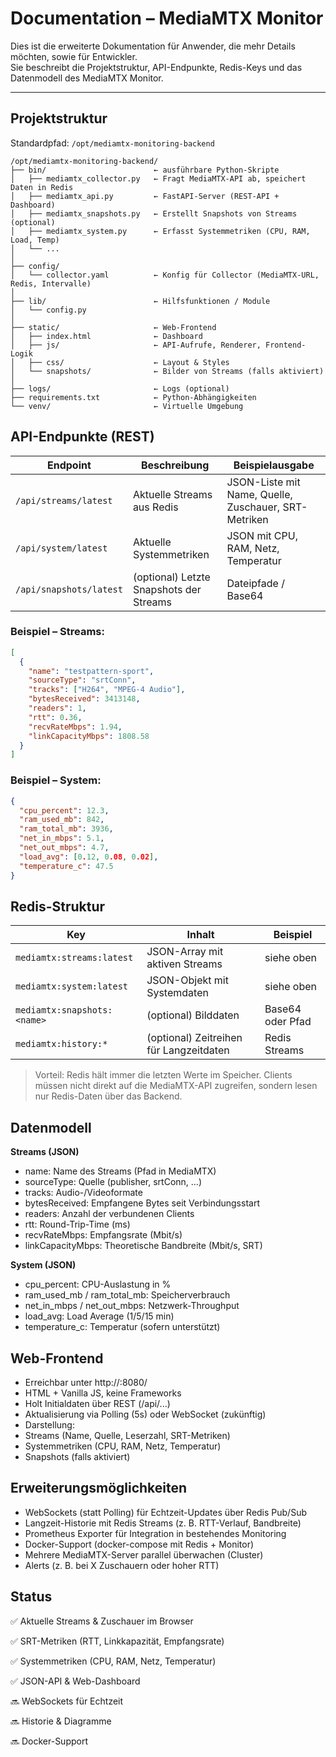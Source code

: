 # Documentation – MediaMTX Monitor

Dies ist die erweiterte Dokumentation für Anwender, die mehr Details möchten, sowie für Entwickler.  
Sie beschreibt die Projektstruktur, API-Endpunkte, Redis-Keys und das Datenmodell des MediaMTX Monitor.

---

## Projektstruktur

Standardpfad: `/opt/mediamtx-monitoring-backend`

```plaintext
/opt/mediamtx-monitoring-backend/
├── bin/                        ← ausführbare Python-Skripte
│   ├── mediamtx_collector.py   ← Fragt MediaMTX-API ab, speichert Daten in Redis
│   ├── mediamtx_api.py         ← FastAPI-Server (REST-API + Dashboard)
│   ├── mediamtx_snapshots.py   ← Erstellt Snapshots von Streams (optional)
│   ├── mediamtx_system.py      ← Erfasst Systemmetriken (CPU, RAM, Load, Temp)
│   └── ...
│
├── config/
│   └── collector.yaml          ← Konfig für Collector (MediaMTX-URL, Redis, Intervalle)
│
├── lib/                        ← Hilfsfunktionen / Module
│   └── config.py
│
├── static/                     ← Web-Frontend
│   ├── index.html              ← Dashboard
│   ├── js/                     ← API-Aufrufe, Renderer, Frontend-Logik
│   ├── css/                    ← Layout & Styles
│   └── snapshots/              ← Bilder von Streams (falls aktiviert)
│
├── logs/                       ← Logs (optional)
├── requirements.txt            ← Python-Abhängigkeiten
└── venv/                       ← Virtuelle Umgebung

```


## API-Endpunkte (REST)

| Endpoint                | Beschreibung                            | Beispielausgabe                                      |
| ----------------------- | --------------------------------------- | ---------------------------------------------------- |
| `/api/streams/latest`   | Aktuelle Streams aus Redis              | JSON-Liste mit Name, Quelle, Zuschauer, SRT-Metriken |
| `/api/system/latest`    | Aktuelle Systemmetriken                 | JSON mit CPU, RAM, Netz, Temperatur                  |
| `/api/snapshots/latest` | (optional) Letzte Snapshots der Streams | Dateipfade / Base64                                  |

### Beispiel – Streams:
```json
[
  {
    "name": "testpattern-sport",
    "sourceType": "srtConn",
    "tracks": ["H264", "MPEG-4 Audio"],
    "bytesReceived": 3413148,
    "readers": 1,
    "rtt": 0.36,
    "recvRateMbps": 1.94,
    "linkCapacityMbps": 1808.58
  }
]

```
### Beispiel – System:
```json
{
  "cpu_percent": 12.3,
  "ram_used_mb": 842,
  "ram_total_mb": 3936,
  "net_in_mbps": 5.1,
  "net_out_mbps": 4.7,
  "load_avg": [0.12, 0.08, 0.02],
  "temperature_c": 47.5
}

```

## Redis-Struktur

| Key                         | Inhalt                                  | Beispiel         |
| --------------------------- | --------------------------------------- | ---------------- |
| `mediamtx:streams:latest`   | JSON-Array mit aktiven Streams          | siehe oben       |
| `mediamtx:system:latest`    | JSON-Objekt mit Systemdaten             | siehe oben       |
| `mediamtx:snapshots:<name>` | (optional) Bilddaten                    | Base64 oder Pfad |
| `mediamtx:history:*`        | (optional) Zeitreihen für Langzeitdaten | Redis Streams    |

>Vorteil:
>Redis hält immer die letzten Werte im Speicher. Clients müssen nicht direkt auf die MediaMTX-API zugreifen, sondern lesen nur Redis-Daten über das Backend.

## Datenmodell

**Streams (JSON)**

- name: Name des Streams (Pfad in MediaMTX)
- sourceType: Quelle (publisher, srtConn, …)
- tracks: Audio-/Videoformate
- bytesReceived: Empfangene Bytes seit Verbindungsstart
- readers: Anzahl der verbundenen Clients
- rtt: Round-Trip-Time (ms)
- recvRateMbps: Empfangsrate (Mbit/s)
- linkCapacityMbps: Theoretische Bandbreite (Mbit/s, SRT)

**System (JSON)**

- cpu_percent: CPU-Auslastung in %
- ram_used_mb / ram_total_mb: Speicherverbrauch
- net_in_mbps / net_out_mbps: Netzwerk-Throughput
- load_avg: Load Average (1/5/15 min)
- temperature_c: Temperatur (sofern unterstützt)

## Web-Frontend

- Erreichbar unter http://<server>:8080/
- HTML + Vanilla JS, keine Frameworks
- Holt Initialdaten über REST (/api/...)
- Aktualisierung via Polling (5s) oder WebSocket (zukünftig)
- Darstellung:
-   Streams (Name, Quelle, Leserzahl, SRT-Metriken)
-   Systemmetriken (CPU, RAM, Netz, Temperatur)
-   Snapshots (falls aktiviert)

## Erweiterungsmöglichkeiten

- WebSockets (statt Polling) für Echtzeit-Updates über Redis Pub/Sub
- Langzeit-Historie mit Redis Streams (z. B. RTT-Verlauf, Bandbreite)
- Prometheus Exporter für Integration in bestehendes Monitoring
- Docker-Support (docker-compose mit Redis + Monitor)
- Mehrere MediaMTX-Server parallel überwachen (Cluster)
- Alerts (z. B. bei X Zuschauern oder hoher RTT)

## Status

✅ Aktuelle Streams & Zuschauer im Browser

✅ SRT-Metriken (RTT, Linkkapazität, Empfangsrate)

✅ Systemmetriken (CPU, RAM, Netz, Temperatur)

✅ JSON-API & Web-Dashboard

🔜 WebSockets für Echtzeit

🔜 Historie & Diagramme

🔜 Docker-Support

